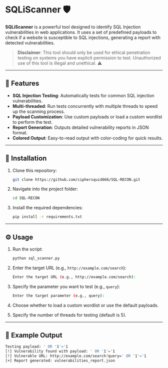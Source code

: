 # SQLiScanner 🛡️

**SQLiScanner** is a powerful tool designed to identify SQL Injection vulnerabilities in web applications. It uses a set of predefined payloads to check if a website is susceptible to SQL injections, generating a report with detected vulnerabilities.

> **Disclaimer**: This tool should only be used for ethical penetration testing on systems you have explicit permission to test. Unauthorized use of this tool is illegal and unethical. ⚠️

---

## 🚀 Features

- **SQL Injection Testing**: Automatically tests for common SQL injection vulnerabilities.
- **Multi-threaded**: Run tests concurrently with multiple threads to speed up the scanning process.
- **Payload Customization**: Use custom payloads or load a custom wordlist to perform the test.
- **Report Generation**: Outputs detailed vulnerability reports in JSON format.
- **Colored Output**: Easy-to-read output with color-coding for quick results.

---

## 📜 Installation

1. Clone this repository:
    ```bash
    git clone https://github.com/ciphersquid666/SQL-RECON.git
    ```

2. Navigate into the project folder:
    ```bash
    cd SQL-RECON
    ```

3. Install the required dependencies:
    ```bash
    pip install -r requirements.txt
    ```

---

## ⚙️ Usage

1. Run the script:
    ```bash
    python sql_scanner.py
    ```

2. Enter the target URL (e.g., `http://example.com/search`):
    ```bash
    Enter the target URL (e.g., http://example.com/search): 
    ```

3. Specify the parameter you want to test (e.g., `query`):
    ```bash
    Enter the target parameter (e.g., query): 
    ```

4. Choose whether to load a custom wordlist or use the default payloads.
5. Specify the number of threads for testing (default is 5).

---

## 📝 Example Output

```bash
Testing payload: ' OR '1'='1
[!] Vulnerability found with payload: ' OR '1'='1
[!] Vulnerable URL: http://example.com/search?query=' OR '1'='1
[+] Report generated: vulnerabilities_report.json